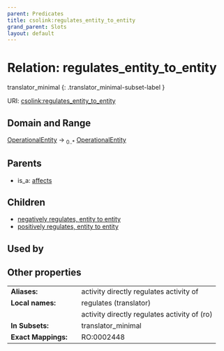 ```yaml
---
parent: Predicates
title: csolink:regulates_entity_to_entity
grand_parent: Slots
layout: default
---
```


# Relation: regulates_entity_to_entity

translator_minimal
{: .translator_minimal-subset-label }




URI: [csolink:regulates_entity_to_entity](https://w3id.org/csolink/vocab/regulates_entity_to_entity)

## Domain and Range

[OperationalEntity](OperationalEntity.md) ->  <sub>0..*</sub> [OperationalEntity](OperationalEntity.md)

## Parents

 *  is_a: [affects](affects.md)

## Children

 *  [negatively regulates, entity to entity](negatively_regulates_entity_to_entity.md)
 *  [positively regulates, entity to entity](positively_regulates_entity_to_entity.md)

## Used by


## Other properties

|  |  |  |
| --- | --- | --- |
| **Aliases:** | | activity directly regulates activity of |
| **Local names:** | | regulates (translator) |
|  | | activity directly regulates activity of (ro) |
| **In Subsets:** | | translator_minimal |
| **Exact Mappings:** | | RO:0002448 |

